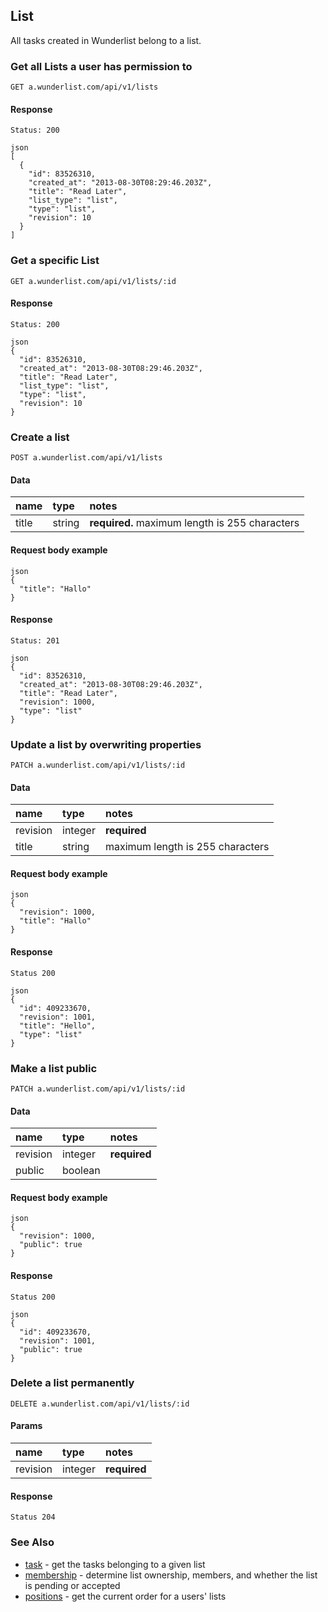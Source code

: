 ## List

All tasks created in Wunderlist belong to a list.

### Get all Lists a user has permission to

    GET a.wunderlist.com/api/v1/lists

#### Response

    Status: 200

    json
    [
      {
        "id": 83526310,
        "created_at": "2013-08-30T08:29:46.203Z",
        "title": "Read Later",
        "list_type": "list",
        "type": "list",
        "revision": 10
      }
    ]

### Get a specific List

    GET a.wunderlist.com/api/v1/lists/:id

#### Response

    Status: 200

    json
    {
      "id": 83526310,
      "created_at": "2013-08-30T08:29:46.203Z",
      "title": "Read Later",
      "list_type": "list",
      "type": "list",
      "revision": 10
    }
<!-- 
### Get a List's Task Counts

    GET a.wunderlist.com/api/v1/lists/tasks_count

#### Params

name      | type    | notes
:---------|:--------|:------------
list_id   | integer | **required**

#### Response

    Status: 200

    json
    {
      "id": 83526310,
      "completed_count": 100,
      "uncompleted_count": 200,
      "type": "tasks_count"
    } -->

### Create a list

    POST a.wunderlist.com/api/v1/lists

#### Data

name      | type    | notes
:---------|:--------|:------------
title     | string  | **required.** maximum length is 255 characters

#### Request body example

    json
    {
      "title": "Hallo"
    }


#### Response

    Status: 201

    json
    {
      "id": 83526310,
      "created_at": "2013-08-30T08:29:46.203Z",
      "title": "Read Later",
      "revision": 1000,
      "type": "list"
    }

### Update a list by overwriting properties

    PATCH a.wunderlist.com/api/v1/lists/:id

#### Data

name      | type    | notes
:---------|:--------|:------------
revision  | integer | **required**
title     | string  | maximum length is 255 characters

#### Request body example

    json
    {
      "revision": 1000,
      "title": "Hallo"
    }

#### Response

    Status 200

    json
    {
      "id": 409233670,
      "revision": 1001,
      "title": "Hello",
      "type": "list"
    }

### Make a list public

    PATCH a.wunderlist.com/api/v1/lists/:id

#### Data

name      | type    | notes
:---------|:--------|:------------
revision  | integer | **required**
public    | boolean |

#### Request body example

    json
    {
      "revision": 1000,
      "public": true
    }


#### Response

    Status 200

    json
    {
      "id": 409233670,
      "revision": 1001,
      "public": true
    }

### Delete a list permanently

    DELETE a.wunderlist.com/api/v1/lists/:id

#### Params

name      | type    | notes
:---------|:--------|:------------
revision  | integer | **required**

#### Response

    Status 204

### See Also

  - [task](/documentation/endpoints/task) - get the tasks belonging to a given list
  - [membership](/documentation/endpoints/membership) - determine list ownership, members, and whether the list is pending or accepted
  - [positions](/documentation/endpoints/positions) - get the current order for a users' lists
